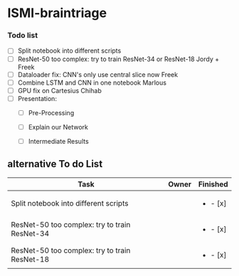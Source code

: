 # ISMI-braintriage

### Todo list
-  [ ] Split notebook into different scripts
-  [ ] ResNet-50 too complex: try to train ResNet-34 or ResNet-18       Jordy + Freek
-  [ ] Dataloader fix: CNN's only use central slice now     Freek
-  [ ] Combine LSTM and CNN in one notebook     Marlous
-  [ ] GPU fix on Cartesius     Chihab
-  [ ] Presentation:
    - [ ] Pre-Processing
    - [ ] Explain our Network
    - [ ] Intermediate Results


## alternative To do List
| Task           | Owner  | Finished | 
|----------------|---------------|---------------|
| Split notebook into different scripts   |  | <ul><li>- [x] </li></ul>
| ResNet-50 too complex: try to train ResNet-34| | <ul><li>- [x] </li></ul>
| ResNet-50 too complex: try to train ResNet-18| | <ul><li>- [x] </li></ul>
